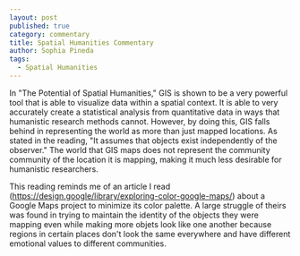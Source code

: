 ```yaml
---
layout: post
published: true
category: commentary
title: Spatial Humanities Commentary
author: Sophia Pineda
tags:
  - Spatial Humanities
---
```


In "The Potential of Spatial Humanities," GIS is shown to be a very powerful tool that is able to visualize data within a spatial context. It is able to very accurately create a statistical analysis from quantitative data in ways that humanistic research methods cannot. However, by doing this, GIS falls behind in representing the world as more than just mapped locations. As stated in the reading, "It assumes that objects exist independently of the observer." The world that GIS maps does not represent the community community of the location it is mapping, making it much less desirable for humanistic researchers. 

This reading reminds me of an article I read (https://design.google/library/exploring-color-google-maps/) about a Google Maps project to minimize its color palette. A large struggle of theirs was found in trying to maintain the identity of the objects they were mapping even while making more objets look like one another because regions in certain places don't look the same everywhere and have different emotional values to different communities. 